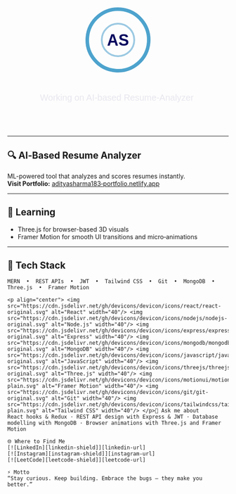 <!-- ───────────────────── Header ► Animated SVG with Pulse & Rotation ───────────────────── -->
<div align="center">
<svg width="200" height="200" viewBox="0 0 200 200" xmlns="http://www.w3.org/2000/svg" aria-hidden="true">
  <defs>
    <radialGradient id="grad" fx="50%" fy="50%" r="60%">
      <stop offset="0%" stop-color="#00B4D8">
        <animate attributeName="stop-color"
                 values="#00B4D8;#90E0EF;#00B4D8"
                 dur="4s"
                 repeatCount="indefinite"/>
      </stop>
      <stop offset="100%" stop-color="#0077B6">
        <animate attributeName="stop-color"
                 values="#0077B6;#03045E;#0077B6"
                 dur="4s"
                 repeatCount="indefinite"/>
      </stop>
    </radialGradient>
  </defs>
  <g transform="translate(100,100)">
    <circle r="70" stroke="url(#grad)" stroke-width="8" fill="none" opacity="0.7">
      <animateTransform attributeName="transform"
                        type="rotate"
                        from="0"
                        to="360"
                        dur="8s"
                        repeatCount="indefinite"/>
    </circle>
    <circle r="40" stroke="#0077B6" stroke-opacity="0.8" stroke-width="4" fill="none">
      <animate attributeName="r"
               values="36;44;36"
               dur="1.6s"
               repeatCount="indefinite"/>
      <animate attributeName="stroke-opacity"
               values="0.3;1;0.3"
               dur="1.6s"
               repeatCount="indefinite"/>
    </circle>
    <text text-anchor="middle" dy="0.35em" fill="#03045E" font-size="36" font-family="sans-serif" font-weight="bold">AS</text>
  </g>
</svg>
</div>

<!-- ───────────────────── Animated Typing Lines (SVG + SMIL) ───────────────────── -->
<p align="center">
<svg xmlns="http://www.w3.org/2000/svg" width="400" height="90">
  <text x="50%" y="24" text-anchor="middle" fill="#03045E" font-size="20" font-family="sans-serif">
    <tspan id="line1" opacity="0">Working on AI‑based Resume‑Analyzer</tspan>
    <tspan id="line2" dy="1.4em" x="50%" opacity="0">Learning Three.js & Framer Motion</tspan>
    <tspan id="line3" dy="2.8em" x="50%" opacity="0">Ask about React · Node.js · MongoDB</tspan>
    <animate xlink:href="#line1"
             attributeName="opacity"
             values="0;1;1;0"
             keyTimes="0;0.2;0.7;1"
             dur="6s"
             begin="0s"
             repeatCount="indefinite"/>
    <animate xlink:href="#line2"
             attributeName="opacity"
             values="0;0;1;1;0;0"
             keyTimes="0;0.2;0.4;0.7;0.9;1"
             dur="6s"
             begin="0s"
             repeatCount="indefinite"/>
    <animate xlink:href="#line3"
             attributeName="opacity"
             values="0;0;0;1;1;0"
             keyTimes="0;0.3;0.5;0.8;0.9;1"
             dur="6s"
             begin="0s"
             repeatCount="indefinite"/>
  </text>
</svg>
</p>

---

## 🔍 AI‑Based Resume Analyzer  
ML-powered tool that analyzes and scores resumes instantly.  
**Visit Portfolio:** [adityasharma183‑portfolio.netlify.app](https://adityasharma183-portfolio.netlify.app/)

---

## 🌱 Learning  
- Three.js for browser-based 3D visuals  
- Framer Motion for smooth UI transitions and micro‑animations

---

## 🧰 Tech Stack  

```text
MERN  •  REST APIs  •  JWT  •  Tailwind CSS  •  Git  •  MongoDB  •  Three.js  •  Framer Motion

<p align="center"> <img src="https://cdn.jsdelivr.net/gh/devicons/devicon/icons/react/react-original.svg" alt="React" width="40"/> <img src="https://cdn.jsdelivr.net/gh/devicons/devicon/icons/nodejs/nodejs-original.svg" alt="Node.js" width="40"/> <img src="https://cdn.jsdelivr.net/gh/devicons/devicon/icons/express/express-original.svg" alt="Express" width="40"/> <img src="https://cdn.jsdelivr.net/gh/devicons/devicon/icons/mongodb/mongodb-original.svg" alt="MongoDB" width="40"/> <img src="https://cdn.jsdelivr.net/gh/devicons/devicon/icons/javascript/javascript-original.svg" alt="JavaScript" width="40"/> <img src="https://cdn.jsdelivr.net/gh/devicons/devicon/icons/threejs/threejs-original.svg" alt="Three.js" width="40"/> <img src="https://cdn.jsdelivr.net/gh/devicons/devicon/icons/motionui/motionui-plain.svg" alt="Framer Motion" width="40"/> <img src="https://cdn.jsdelivr.net/gh/devicons/devicon/icons/git/git-original.svg" alt="Git" width="40"/> <img src="https://cdn.jsdelivr.net/gh/devicons/devicon/icons/tailwindcss/tailwindcss-plain.svg" alt="Tailwind CSS" width="40"/> </p>💬 Ask me about
React hooks & Redux · REST API design with Express & JWT · Database modelling with MongoDB · Browser animations with Three.js and Framer Motion

🌐 Where to Find Me
[![LinkedIn][linkedin-shield]][linkedin-url]
[![Instagram][instagram-shield]][instagram-url]
[![LeetCode][leetcode-shield]][leetcode-url]

⚡ Motto
“Stay curious. Keep building. Embrace the bugs — they make you better.”
